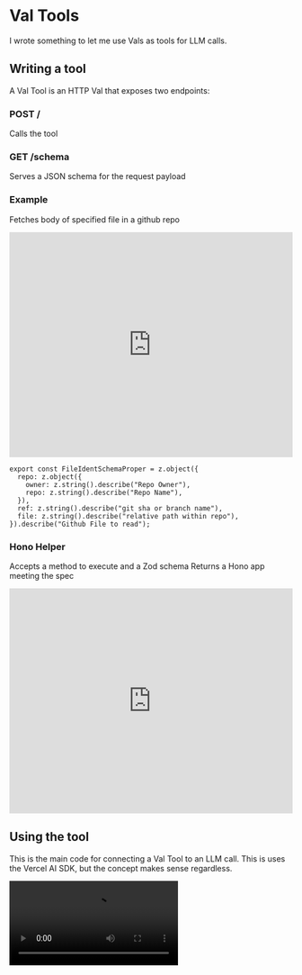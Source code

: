 # Val Tools

I wrote something to let me use Vals as tools for LLM calls. 

## Writing a tool

A Val Tool is an HTTP Val that exposes two endpoints:

### POST /

Calls the tool

### GET /schema

Serves a JSON schema for the request payload

### Example

Fetches body of specified file in a github repo

<iframe width="100%" height="400px" src="https://www.val.town/embed/mharris717/githubFileTool" title="Val Town" frameborder="0" allow="web-share" allowfullscreen></iframe>

```
export const FileIdentSchemaProper = z.object({
  repo: z.object({
    owner: z.string().describe("Repo Owner"),
    repo: z.string().describe("Repo Name"),
  }),
  ref: z.string().describe("git sha or branch name"),
  file: z.string().describe("relative path within repo"),
}).describe("Github File to read");
```

### Hono Helper

Accepts a method to execute and a Zod schema
Returns a Hono app meeting the spec

<iframe width="100%" height="400px" src="https://www.val.town/embed/mharris717/makeHonoTool" title="Val Town" frameborder="0" allow="web-share" allowfullscreen></iframe>

## Using the tool

This is the main code for connecting a Val Tool to an LLM call. This is uses the Vercel AI SDK, but the concept makes sense regardless. 

<video controls><source src="https://github.com/mharris717/val-tools-doc/raw/main/valtool.mp4"></video>

<script src="https://gist.github.com/mharris717/695e4e9572998e70d65c74221abce40d.js"></script>

